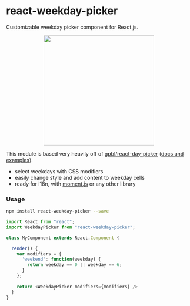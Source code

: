 # react-weekday-picker

Customizable weekday picker component for React.js.

<p align="center">
<img src="https://cloud.githubusercontent.com/assets/2095463/8815167/58a0fc9c-2fca-11e5-861c-59e0280809bb.png" width="300" />
</p>

This module is based very heavily off of [gpbl/react-day-picker](https://github.com/gpbl/react-day-picker) ([docs and examples](http://www.gpbl.org/react-day-picker/)).
* select weekdays with CSS modifiers
* easily change style and add content to weekday cells
* ready for i18n, with [moment.js](http://momentjs.com) or any other library

### Usage

```bash
npm install react-weekday-picker --save
```

```js 
import React from "react";
import WeekdayPicker from "react-weekday-picker";

class MyComponent extends React.Component {

  render() {
    var modifiers = {
      'weekend': function(weekday) {
        return weekday == 0 || weekday == 6;
      }
    };
  
    return <WeekdayPicker modifiers={modifiers} />
  }
}
```
